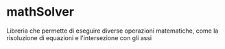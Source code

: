 # mathSolver
Libreria che permette di eseguire diverse operazioni matematiche, come la risoluzione di equazioni e l'intersezione con gli assi
